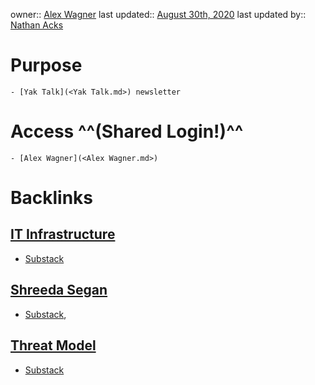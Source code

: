 owner:: [Alex Wagner](<Alex Wagner.md>)
last updated:: [August 30th, 2020](<August 30th, 2020.md>)
last updated by:: [Nathan Acks](<Nathan Acks.md>)
# Purpose
    - [Yak Talk](<Yak Talk.md>) newsletter
# Access ^^(Shared Login!)^^
    - [Alex Wagner](<Alex Wagner.md>)

# Backlinks
## [IT Infrastructure](<IT Infrastructure.md>)
- [Substack](<Substack.md>)

## [Shreeda Segan](<Shreeda Segan.md>)
- [Substack](<Substack.md>),

## [Threat Model](<Threat Model.md>)
- [Substack](<Substack.md>)

